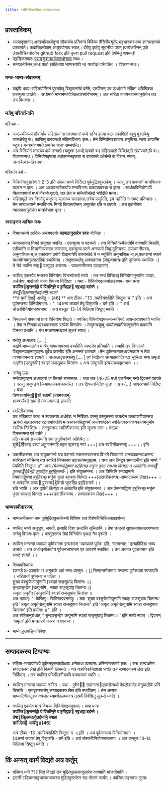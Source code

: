 ```yaml
---
title: +तैत्तिरीयसंहिता-भास्करभाष्यम् 
---
```


##  प्रास्ताविकम्
- अस्मादृशानाम् अन्तर्जालाध्येतॄणां सौकर्याय प्रतिमन्त्रं विविच्य तैत्तिरीयश्रुतेर् भट्टभास्करभाष्यं ज्ञानयज्ञाख्यं प्रकाश्यते। कदाचिदन्येषाम् अप्युपयोगाय स्यात्। दोषेषु दृष्टेषु सूचनीया वयम् (प्रत्येकस्मिन् पृष्ठे लेखनीचित्रनोदनेन github fork इति कृत्वा pull request इति प्रेषयितुं शक्यम्)!
- उट्टङ्कितपाठः [पराङ्कुशाचार्यजालक्षेत्राल्](http://parankusan.cloudapp.net/Integrated/Login.aspx) लब्धः। 
- सम्पादनेस्मिन् लब्धः पाठो (संहिताया भाष्यस्यापि च) यथापेक्षं परिवर्तितः । विवरणान्यधः।

### मन्त्र-भाष्य-संवलनम् 
- यद्यपि भाष्य-संहितयोर्मेलनं पुस्तकेषु विद्यमानमेवं वर्तते, एकस्मिन् पत्र ऊर्ध्वभागे संहिता अविच्छिन्ना एकश्रुत्या प्रवर्तते । अधोभागे भाष्यमप्यविच्छिन्नवाक्यविभागम् । अत्र संहिता वाक्यव्यवस्थानुरोधेन तत्र तत्र विभक्ता ।

### मत्रेषु परिवर्तनानि
परिचयः -

- कण्ठस्थीकरणसौकर्याय संहितायां नानावाक्यानां मध्ये सन्धिं कृत्वा पाठः प्रकाशितो बहुषु पुस्तकेषु जालक्षेत्रेषु च। क्वचित्तु वाक्यमध्ये संहिताविभागः कृतः। तेन विनियोगदशायाम् अनुचिताः स्वरा आयान्ति बहुत्र। मन्त्रार्थावगमने ऽप्यनेन बाधाः सम्भवन्ति।
- अत्र विनियोगं मनस्यवधार्य मन्त्रशो (यशुश्श [अर्ध]ऋक्शो वा) संहितापाठो विच्छिद्यते संयोज्यतेऽपि वा। विवरणान्यधः। विनियोगदृष्ट्या ऽर्थावगमनदृष्ट्या च वाक्यान्ते ऽर्धर्चन्ते वा विरामः स्यान्, नान्यत्रेत्यस्मन्निश्चयः।

परिवर्तनक्रमे - 

- विनियोगानुसारेण 1-2-3 इति संख्या भाष्ये निर्दिष्टा पूर्वमुद्रितपुस्तकेषु । परन्तु तत्र वाक्यशो मन्त्रविभागः क्वचन न कृतः । अत्र अध्ययनसौकर्याय मन्त्रविभागः वाक्यव्यवस्था च कृता । सार्थकविनियोगेऽपि भिन्नवाक्यानां मध्ये विरामो गृह्यते, तत्र तेन च सन्धिविच्छेदो भवेदिति मतम्।
- संहितामूले यत्र निगदेषु यजुषाम् ऋचाञ्च समाहारस् तत्रेयं यजुरिति, इयं ऋगिति न स्पष्टं प्रतिभासः । तेन भाष्याध्ययने मन्त्रविभागः निगदे कियत्पर्यन्तम् अनुवर्तत इति न ज्ञायते । अत इदानीमत्र व्याख्यानानुरोधेन मन्त्रविभागः कृतः ।

####  स्वराङ्कन आश्रितः क्रमः  
- विभागसमये आदिम-अन्त्यपदयोः **पदपाठानुसारेण स्वरः** योजितः । 
- मन्त्रास्तावत् निगदे संयुक्ता भवन्ति । एकश्रुत्या च पठ्यन्ते । तत्र विनियोगस्यैकत्वेपि वाक्यानि भिन्नानि, प्रतीकानि च भिन्नानीत्यस्मात् कारणात्, एकश्रुत्या पठने अन्त्यपदे जिह्वामूलियस्य, उपाध्मानीयस्य, अनुनासिक-य,ल,वकाराणां प्रयोगे विद्यमानेपि वाक्यच्छेदे ते न स्युरिति अनुनासिक-य,ल,वकाराणां स्थाने यथायोग्यमनुस्वारादिकं स्थापितम् । तादृशस्थलेषु अवगाहनाय (संयुक्तमन्त्रः इति पूर्णमन्त्रः स्थापितः ।) ते चैवं भवन्ति
    रख्ष॒ प्रत्यु॑ष्टा॒ अरा॑तयः - उपाध्मानीयस्य उदाहरणम्
- क्वचिद् एकस्यैव मन्त्रस्य विनियोगः विभज्योक्तो भाष्ये । तत्र मन्त्रं विच्छिद्य विनियोगानुसारेण पादशः, अर्धर्चशः, पादोनर्क्षः मन्त्रा विभज्य निर्दिष्टाः । यथा -
विनियोगद्वयस्योदाहरणम्- यथा मन्त्रः     
                **त्रय॑स्त्रिश॒त्तन्त॑वो॒ ये वि॑तत्नि॒रे य इ॒मँय्य॒ज्ञ स्व॒धया॒ दद॑न्ते ।**  
                *तेषाञ्छि॒न्नम्प्रत्ये॒तद्द॑धामि॒ स्वाहा॑*  
                **तं घ॒र्मो दे॒वा अप्ये॑तु  ॥ [46] ** 
    अत्र टीका -''13 .त्रयस्त्रिंशदिति त्रिष्टुभा च''' इति । अयं पूर्वमन्त्रस्य विनियोगभागः । '' 14अन्यं कपालं तेषु विसृजति - घर्म इति ॥''' अयं चोत्तरविनियोगभाष्यभागः । अत्र वस्तुतः 13-14 मिलित्वा त्रिष्टुप् भवति ।

- निगदमध्ये वाक्यानां प्रायः विनियोगः विद्यते । क्वचित् विनियोगद्वयमध्यस्थनिगदे अवान्तरवाक्यानि भवन्ति । तेषां न निगदमध्यस्थवाक्यानां प्रत्येकं विनयोगः । तादृशयजुष्षु भाष्योक्तप्रतीकानुसारेण वाक्यानि विभज्य दत्तानि । येन मन्त्राणामर्थज्ञानं सुकरं स्यात् । 

- मन्त्रेषु अध्याहारः [.... ]    
यद्यपि भाष्यपठनेन मन्त्रेषु वाक्यव्यवस्था कथमिति स्पष्टमेव प्रतिभाति । तथापि तत्र निगदान्ते विद्यमानपदानामुषङ्गः पूर्वत्र करणीय इति अनन्तरं ज्ञास्यते ।तेन पूर्वमन्त्राणामध्ययनकाले न तेषां वाक्यानामन्वयः ज्ञायते । अतस्तादृशस्थलेषु [.... ] एवं चिह्नित्वा अध्याहार्यादिशब्दाः सूचिताः  यथा  अमृता॑ अ॒मृते॑न॒ [उत्पुनामि] स्वाहा॑ राज॒सूया॑य॒ चिता॑नाः  ॥ अत्र उत्पुनामि इत्ययमध्याहृतभागः ।। 
- मन्त्रेषु ऊहः      
मन्त्रेष्वनुषङ्ग अध्याहारो वा क्रियते सामान्यतः । यथा तत्र 1/8-25 मध्ये एकस्मिन् मन्त्रे द्विवचनं पठ्यते । परन्तु अनुषङ्गे क्रियापदमेकवचनमस्ति । तत्र द्विवचननिर्देशः कृतः । सच {...} आवरणभागे निर्दिष्टः । यथा   
       त्रिणवत्रयस्त्रि॒॒शौ स्तोमौ॑ {त्वामवताम्}    
       शाक्वररैव॒ते साम॑नी॒ {त्वामवताम्}   इत्यादि 
- स्वरितीकरणम्     
यत्र संहितायां ऋचः न स्पष्टतया अर्धर्चशः न निर्दिष्टाः परन्तु वस्तुतस्ता ऋक्त्वेन उच्चायणीयास्तत्र ऋगन्ते सन्नतरस्वरः रटनायोक्तोपि मन्त्रस्वरूपसिद्ध्यर्थं अन्त्यशब्दस्य स्वरितत्वस्यावश्यकत्वमनुमीय स्वरितः निवेशितः । तत्सूचनाय स्वरितीकरणम् इति सूचना दत्ता । तद्यथा      
                विभक्तमन्त्र एवं वर्तते ।  
                  प्रति॒ त्यन्नाम॑ रा॒ज्यम॑धायि॒ स्वान्त॒नुवँ॒व्वरु॑णो अशिश्रेत् ।         
                  शुचेर्मि॒त्रस्य॒ व्रत्या॑ अभू॒माम॑न्महि मह॒त ऋ॒तस्य॒ नाम॑ +++( अत्र स्वरितीकरणम्)+++।। इति
- उदात्तीकरणम् 
अत्र संयुक्तमन्त्रे यत्र पदान्त्ये सन्नतरस्वरस्तत्र विभागे क्रियमाणे अन्त्यपदान्त्याक्षरस्य स्वरितत्वं नोचितम् तत्र स्वरितं निष्कास्य उदात्तत्वमनुसृतम् । 
यथा अत्र त्रिष्टुप् सम्पादनीया इति भाष्ये ''  प्रेयमिति त्रिष्टुभा ॥''' अत्र *{प्रेयम॑गाद्धि॒षणा॑ ब॒र्॒हिरच्छ॒ मनु॑ना कृ॒ता स्व॒धया॒ वित॑ष्टा॒ त आव॑हन्ति क॒वय॑ पु॒रस्ताद्दे॒वेभ्यो॒ जुष्ट॑मि॒ह ब॒र्॒हिरा॒सदे॑- }* इति  संयुक्तमन्त्रः । अत्र त्रिष्टिभि सम्पद्यमाने    
प्रेयम॑गाद्धि॒षणा॑ ब॒र्॒हिरच्छ॒ मनु॑ना कृ॒ता स्व॒धया॒ वित॑ष्टा +++(उदात्तीकरणम्  -सम्पादकस्य लेखः)+++  ।   
त आव॑हन्ति क॒वय॑ पु॒रस्ताद्दे॒वेभ्यो॒ जुष्ट॑मि॒ह ब॒र्॒हिरा॒सदे॑ ।।   
इति भवति । अत्र पूर्वार्धे *वित॑ष्टा॒ त आव॑हन्ति* इति संयुक्तमन्त्रः । अत्र  प्रेयम॑गाद्धि॒णा॑ ब॒र्॒हिरच्छ॒ मनु॑ना कृ॒ता स्व॒धया॒ वित॑ष्टा +++(उदात्तीकरणम् - सम्पादकस्य लेखः)+++ । 

###   भाष्यसमीकरणम् 
- भाष्यसमीकरणं नाम पूर्वमुद्रितपुस्तकेभ्यो विशिष्य अत्र विशेषविचिकित्साप्रदर्शनम् 
- क्वचिद् भाष्ये अनुष्टुप्, जगती, इत्यादि दिशा छन्दांसि सूचितानि । तेषां छन्दसां सुज्ञानत्वायाक्षरगणनया मन्त्रेषु विभागः कृतः । वस्तुतस्तत्र तेषां विनियोगः पृथङ् नैव दृश्यते । 
-  क्वचिन् मन्त्राणां व्याख्या पूर्वमेवागता इत्यस्मात् 'व्याख्यातं पूर्वत्र' इति, 'गतमन्यत् ' इत्यादिदिशा भाष्य उच्यते । तत्र अध्येतृसौकर्याय पूर्वतनभाष्यभाग एव आवरणे स्थापितः । तेन अयमत्र पूर्वतनभाग इति स्पष्टं ज्ञायते ।।

- विषयपरिष्कारः  
 1काण्डे 8-प्रपाठके 11 अनुवाके अयं मन्त्रः प्रस्तुतः । [] चिन्हान्तर्गतभागः मन्त्रस्य पूर्णरूपतां स्पष्टयति । संहितायां पूर्णमन्त्रः न पठितः ।      
 शु॒क्रा व॑श्शु॒क्रेणोत्पु॑नामि [स्वाहा॑ राज॒सूया॑य॒ चिता॑नाः  ॥]          
 च॒न्द्राश्च॒न्द्रेण [उत्पुनामि , स्वाहा॑ राज॒सूया॑य॒ चिता॑नाः॥]     
 अमृता॑ अ॒मृते॑न॒ [उत्पुनामि] स्वाहा॑ राज॒सूया॑य॒ चिता॑नाः  ॥      
 अत्र भाष्यम्- '' केचित्तु - त्रिभिरुत्पवनमाहुः । तदा 'शुक्रा वश्शुक्रेणोत्पुनामि स्वाहा राजसूयाय चितानाः' इति 'अमृता अमृतेनोत्पुनामि स्वाहा राजसूयाय चितानाः' इति 'अमृता अमृतेनोत्पुनामि स्वाहा राजसुयाय चितानाः' इति प्रयोगाः ॥ '' इति ।    
  अत्र संहितानुरोधात् '' च॒न्द्राश्च॒न्द्रेण उत्पुनामि स्वाहा॑ राज॒सूया॑य॒ चिता॑नाः॥'' इति भाष्ये स्यात् । द्विवारम् 'अमृता' इति मन्त्रग्रहणे कारणं न पश्यामः ।
- भाष्ये लुप्तपङ्किनिवेशः    

________
## सम्पादकस्य टिप्पण्यः  
- संहिता-भाष्ययोर्मध्ये पूर्वतनपुस्तकापेक्षया अनेकधा व्यत्यासः अस्मिंसंस्करणे कृतः । सच अल्पाक्षरेण संपादकस्य लेख इति किमपि लिख्यते । यत्र यत्राधिकजिज्ञासा भवति तत्र सम्पादकस्य लेख इति निर्दिष्टम् । तत्र क्वचित् परिशीलनीयमपि वाक्यजातं भवति ।
-  क्वचिन् मन्त्राणां व्याख्या नास्ति ।  यथा - ए॒वैन॑ समा॒नानाङ्करो॒त्यथो॑ देवलो॒कादे॒व म॑नुष्यलो॒के प्रति॑ तिष्ठति   । एतादृशस्थलेषु सम्पादकस्य लेख इति स्थापितम् । तेन अन्यत्र भाष्यादिष्वैतादृशवाक्यजातस्यार्थोपलब्धावत्र तदर्थो निवेशितुं सुकरो भवति ।
-  क्वचित् एकमेव मन्त्रं विभज्य विनियोगद्वयमुक्तम् । यथा मन्त्रः  
                **त्रय॑स्त्रिश॒त्तन्त॑वो॒ ये वि॑तत्नि॒रे य इ॒मँय्य॒ज्ञ स्व॒धया॒ दद॑न्ते ।**  
                **तेषाञ्छि॒न्नम्प्रत्ये॒तद्द॑धामि॒ स्वाहा॑**                 
               **घ॒र्मो दे॒वा अप्ये॑तु॥ [46]**  
               
    अत्र टीका -13 .त्रयस्त्रिंशदिति त्रिष्टुभा च ॥ इति । अयं पूर्वमन्त्रस्य विनियोगभागः ।  
    14अन्यं कपालं तेषु विसृजति - घर्म इति ॥ अयं चोत्तरविनियोगभाष्यभागः । अत्र वस्तुतः 13-14 मिलित्वा त्रिष्टुप् भवति ।

## किं अन्यत् कार्यं विद्यते अत्र कर्तुम्
- यस्मिन् भागे ??? चिह्नं  विद्यते तत्र मुद्रितपुस्तकानुसारेण वाक्यानि योजनीयानि ।
- इदानीं टङ्कितभट्टभास्कभाष्यस्य मुद्रितपुस्तकेन सह तोलनं कार्यम् । क्वचित् पङ्क्तयः लुप्ताः
